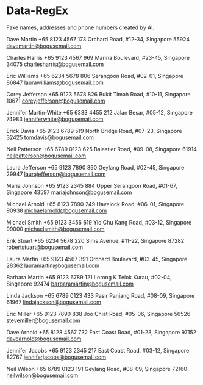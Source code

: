 # Data-RegEx
Fake names, addresses and phone numbers created by AI. 


Dave Martin
+65 8123 4567
173 Orchard Road, #12-34, Singapore 55924
davemartin@bogusemail.com

Charles Harris
+65 9123 4567
969 Marina Boulevard, #23-45, Singapore 34075
charlesharris@bogusemail.com

Eric Williams
+65 6234 5678
806 Serangoon Road, #02-01, Singapore 86847
laurawilliams@bogusemail.com

Corey Jefferson
+65 9123 5678
826 Bukit Timah Road, #10-11, Singapore 10671
coreyjefferson@bogusemail.com

Jennifer Martin-White
+65 6333 4455
212 Jalan Besar, #05-12, Singapore 74983
jenniferwhite@bogusemail.com

Erick Davis
+65 9123 6789
519 North Bridge Road, #07-23, Singapore 32425
tomdavis@bogusemail.com

Neil Patterson
+65 6789 0123
625 Balestier Road, #09-08, Singapore 61914
neilpatterson@bogusemail.com

Laura Jefferson
+65 9123 7890
890 Geylang Road, #02-45, Singapore 29947
laurajefferson@bogusemail.com

Maria Johnson
+65 9123 2345
884 Upper Serangoon Road, #01-67, Singapore 43597
mariajohnson@bogusemail.com

Michael Arnold
+65 8123 7890
249 Havelock Road, #06-01, Singapore 90938
michaelarnold@bogusemail.com

Michael Smith
+65 9123 3456
619 Yio Chu Kang Road, #03-12, Singapore 99000
michaelsmith@bogusemail.com

Erik Stuart
+65 6234 5678
220 Sims Avenue, #11-22, Singapore 87282
robertstuart@bogusemail.com

Laura Martin
+65 9123 4567
391 Orchard Boulevard, #03-45, Singapore 28362
lauramartin@bogusemail.com

Barbara Martin
+65 9123 6789
121 Lorong K Telok Kurau, #02-04, Singapore 92474
barbaramartin@bogusemail.com

Linda Jackson
+65 6789 0123
433 Pasir Panjang Road, #08-09, Singapore 61967
lindajackson@bogusemail.com

Eric Miller
+65 9123 7890
838 Joo Chiat Road, #05-06, Singapore 56526
stevemiller@bogusemail.com

Dave Arnold
+65 8123 4567
732 East Coast Road, #01-23, Singapore 97152
davearnold@bogusemail.com

Jennifer Jacobs
+65 9123 2345
217 East Coast Road, #03-12, Singapore 82767
jenniferjacobs@bogusemail.com

Neil Wilson
+65 6789 0123
191 Geylang Road, #08-09, Singapore 72160
neilwilson@bogusemail.com
